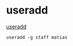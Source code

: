 <!--
 * @Author: tangdaoyong
 * @Date: 2021-01-22 10:16:50
 * @LastEditors: tangdaoyong
 * @LastEditTime: 2021-01-22 10:56:28
 * @Description: useradd
-->
# useradd

[useradd](https://www.cnblogs.com/joechu/p/9093833.html)

<!-- CMD [ "useradd", "-g", "staff", "matias" ] -->
```
useradd -g staff matias
```